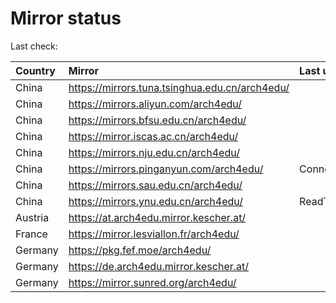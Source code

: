 <script src="./time.js"></script>
# Mirror status
Last check: <script type="text/javascript">localize(1675931149.8875456);</script>

|Country|Mirror|Last update|
|:------|:-----|:----------|
|China|https://mirrors.tuna.tsinghua.edu.cn/arch4edu/|<script type="text/javascript">localize(1675924568);</script>|
|China|https://mirrors.aliyun.com/arch4edu/|<script type="text/javascript">localize(1675881169);</script>|
|China|https://mirrors.bfsu.edu.cn/arch4edu/|<script type="text/javascript">localize(1675881169);</script>|
|China|https://mirror.iscas.ac.cn/arch4edu/|<script type="text/javascript">localize(1675881169);</script>|
|China|https://mirrors.nju.edu.cn/arch4edu/|<script type="text/javascript">localize(1675838131);</script>|
|China|https://mirrors.pinganyun.com/arch4edu/|ConnectionError|
|China|https://mirrors.sau.edu.cn/arch4edu/|<script type="text/javascript">localize(1673850842);</script>|
|China|https://mirrors.ynu.edu.cn/arch4edu/|ReadTimeout|
|Austria|https://at.arch4edu.mirror.kescher.at/|<script type="text/javascript">localize(1675881169);</script>|
|France|https://mirror.lesviallon.fr/arch4edu/|<script type="text/javascript">localize(1675708418);</script>|
|Germany|https://pkg.fef.moe/arch4edu/|<script type="text/javascript">localize(1675881169);</script>|
|Germany|https://de.arch4edu.mirror.kescher.at/|<script type="text/javascript">localize(1675881169);</script>|
|Germany|https://mirror.sunred.org/arch4edu/|<script type="text/javascript">localize(1675881169);</script>|

<script src="./tablefilter/tablefilter.js"></script>
<script src="./table.js"></script>